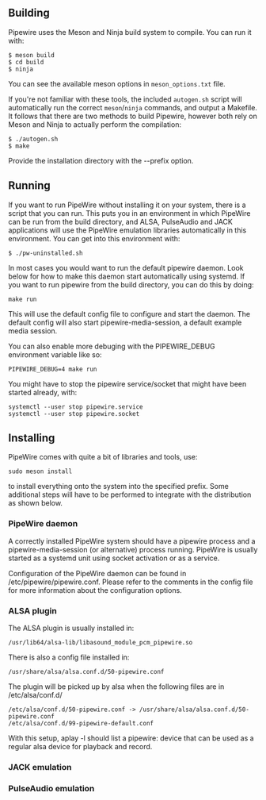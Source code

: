 ## Building

Pipewire uses the Meson and Ninja build system to compile. You can run it
with:

```
$ meson build
$ cd build
$ ninja
```

You can see the available meson options in `meson_options.txt` file.

If you're not familiar with these tools, the included `autogen.sh` script will
automatically run the correct `meson`/`ninja` commands, and output a Makefile.
It follows that there are two methods to build Pipewire, however both rely
on Meson and Ninja to actually perform the compilation:

```
$ ./autogen.sh
$ make
```

Provide the installation directory with the --prefix option.

## Running

If you want to run PipeWire without installing it on your system, there is a
script that you can run. This puts you in an environment in which PipeWire can
be run from the build directory, and ALSA, PulseAudio and JACK applications
will use the PipeWire emulation libraries automatically
in this environment. You can get into this environment with:

```
$ ./pw-uninstalled.sh
```

In most cases you would want to run the default pipewire daemon. Look
below for how to make this daemon start automatically using systemd.
If you want to run pipewire from the build directory, you can do this
by doing:

```
make run
```

This will use the default config file to configure and start the daemon.
The default config will also start pipewire-media-session, a default
example media session.

You can also enable more debuging with the PIPEWIRE_DEBUG environment
variable like so:

```
PIPEWIRE_DEBUG=4 make run
```

You might have to stop the pipewire service/socket that might have been
started already, with: 

```
systemctl --user stop pipewire.service
systemctl --user stop pipewire.socket
```

## Installing

PipeWire comes with quite a bit of libraries and tools, use: 

```
sudo meson install
```

to install everything onto the system into the specified prefix.
Some additional steps will have to be performed to integrate
with the distribution as shown below.

### PipeWire daemon

A correctly installed PipeWire system should have a pipewire
process and a pipewire-media-session (or alternative) process
running. PipeWire is usually started as a systemd unit using
socket activation or as a service.

Configuration of the PipeWire daemon can be found in
/etc/pipewire/pipewire.conf. Please refer to the comments in the 
config file for more information about the configuration options.

### ALSA plugin

The ALSA plugin is usually installed in:

```
/usr/lib64/alsa-lib/libasound_module_pcm_pipewire.so
```

There is also a config file installed in:

```
/usr/share/alsa/alsa.conf.d/50-pipewire.conf
```

The plugin will be picked up by alsa when the following files
are in /etc/alsa/conf.d/

```
/etc/alsa/conf.d/50-pipewire.conf -> /usr/share/alsa/alsa.conf.d/50-pipewire.conf
/etc/alsa/conf.d/99-pipewire-default.conf
```

With this setup, aplay -l should list a pipewire: device that can be used as
a regular alsa device for playback and record.

### JACK emulation


### PulseAudio emulation


